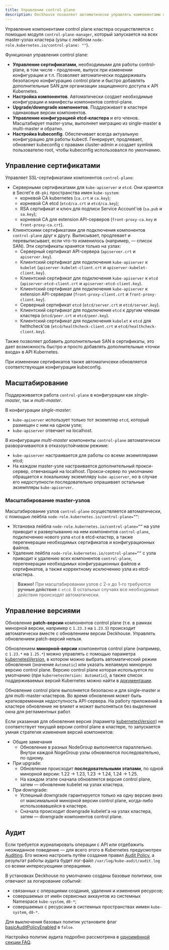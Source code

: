 ```yaml
---
title: Управление control plane
description: Deckhouse позволяет автоматически управлять компонентами control plane кластера Kubernetes. Управляет сертификатами, необходимыми для работы control-plane, настраивает манифесты компонентов control-plane, следит за тем, чтобы в кластере Kubernetes были одинаковые версии компонентов control-plane, управляет конфигурацией etcd-кластера, следит за актуальностью конфигурации, необходимой для работы kubectl.
---
```


Управление компонентами control plane кластера осуществляется с помощью модуля `control-plane-manager`, который запускается на всех master-узлах кластера (узлы с лейблом `node-role.kubernetes.io/control-plane: ""`).

Функционал управления control plane:
- **Управление сертификатами**, необходимыми для работы control-plane, в том числе - продление, выпуск при изменении конфигурации и т.п. Позволяет автоматически поддерживать безопасную конфигурацию control plane и быстро добавлять дополнительные SAN для организации защищенного доступа к API Kubernetes.
- **Настройка компонентов**. Автоматически создает необходимые конфигурации и манифесты компонентов control-plane.
- **Upgrade/downgrade компонентов**. Поддерживает в кластере одинаковые версии компонентов.
- **Управление конфигурацией etcd-кластера** и его членов. Масштабирует master-узлы, выполняет миграцию из single-master в multi-master и обратно.
- **Настройка kubeconfig**. Обеспечивает всегда актуальную конфигурацию для работы kubectl. Генерирует, продлевает, обновляет kubeconfig с правами cluster-admin и создает symlink пользователю root, чтобы kubeconfig использовался по умолчанию.

## Управление сертификатами

Управляет SSL-сертификатами компонентов `control-plane`:
- Серверными сертификатами для `kube-apiserver` и `etcd`. Они хранятся в Secret'е `d8-pki` пространства имен `kube-system`:
  - корневой CA kubernetes (`ca.crt` и `ca.key`);
  - корневой CA etcd (`etcd/ca.crt` и `etcd/ca.key`);
  - RSA сертификат и ключ для подписи Service Account'ов (`sa.pub` и `sa.key`);
  - корневой CA для extension API-серверов (`front-proxy-ca.key` и `front-proxy-ca.crt`).
- Клиентскими сертификатами для подключения компонентов `control-plane` друг к другу. Выписывает, продлевает и перевыписывает, если что-то изменилось (например, — список SAN). Эти сертификаты хранятся только на узлах:
  - Серверный сертификат API-сервера (`apiserver.crt` и `apiserver.key`).
  - Клиентский сертификат для подключения `kube-apiserver` к `kubelet` (`apiserver-kubelet-client.crt` и `apiserver-kubelet-client.key`).
  - Клиентский сертификат для подключения `kube-apiserver` к `etcd` (`apiserver-etcd-client.crt` и `apiserver-etcd-client.key`).
  - Клиентский сертификат для подключения `kube-apiserver` к extension API-серверам (`front-proxy-client.crt` и `front-proxy-client.key`).
  - Серверный сертификат `etcd` (`etcd/server.crt` и `etcd/server.key`).
  - Клиентский сертификат для подключения `etcd` к другим членам кластера (`etcd/peer.crt` и `etcd/peer.key`).
  - Клиентский сертификат для подключения `kubelet` к `etcd` для helthcheck'ов (`etcd/healthcheck-client.crt` и `etcd/healthcheck-client.key`).

Также позволяет добавить дополнительные SAN в сертификаты, это дает возможность быстро и просто добавлять дополнительные «точки входа» в API Kubernetes.

При изменении сертификатов также автоматичсеки обновляется соответствующая конфигурация kubeconfig.

## Масштабирование

Поддерживается работа `control-plane` в конфигурации как *single-master*, так и *multi-master*.

В конфигурации *single-master*:
- `kube-apiserver` использует только тот экземпляр `etcd`, который размещен с ним на одном узле;
- `kube-apiserver` отвечает на localhost.

В конфигурации *multi-master* компоненты `control-plane` автоматически разворачиваются в отказоустойчивом режиме:
- `kube-apiserver` настраивается для работы со всеми экземплярами etcd;
- На каждом master-узле настраивается дополнительный прокси-сервер, отвечающий на localhost. Прокси-сервер по умолчанию обращается к локальному экземпляру `kube-apiserver`, но в случае его недоступности последовательно опрашивает остальные экземпляры `kube-apiserver`.

### Масштабирование master-узлов

Масштабирование узлов `control-plane` осуществляется автоматически, с помощью лейбла `node-role.kubernetes.io/control-plane=””`:
- Установка лейбла `node-role.kubernetes.io/control-plane=””` на узле приводит к развертыванию на нем компонентов `control-plane`, подключению нового узла `etcd` в etcd-кластер, а также перегенерации необходимых сертификатов и конфигурационных файлов.
- Удаление лейбла `node-role.kubernetes.io/control-plane=””` с узла приводит к удалению всех компонентов `control-plane`, перегенерации необходимых конфигурационных файлов и сертификатов, а также корректному исключению узла из etcd-кластера.

> **Важно!** При масштабировании узлов с 2-х до 1-го требуются **ручные действия** с `etcd`. В остальных случаях все необходимые действия происходят автоматически.

## Управление версиями

Обновление **patch-версии** компонентов control plane (т.е. в рамках минорной версии, например с `1.23.3` на `1.23.5`) происходит автоматически вместе с обновлением версии Deckhouse. Управлять обновлением patch-версий нельзя.

Обновлением **минорной-версии** компонентов control plane (например, с `1.23.*` на `1.25.*`) можно управлять с помощью параметра [kubernetesVersion](../../installing/configuration.html#clusterconfiguration-kubernetesversion), в котором можно выбрать автоматический режим обновления (значение `Automatic`) или указать желаемую минорную версию control plane. Версию control plane которая используется по умолчанию (при `kubernetesVersion: Automatic`), а также список поддерживаемых версий Kubernetes можно найти в [документации](../../supported_versions.html#kubernetes).

Обновление control plane выполняется безопасно и для single-master и для multi-master-кластеров. Во время обновления может быть кратковременная недоступность API-сервера. На работу приложений в кластере обновление не влияет и может выполняться без выделения окна для регламентных работ.

Если указанная для обновления версия (параметр [kubernetesVersion](../../installing/configuration.html#clusterconfiguration-kubernetesversion)) не соответствует текущей версии control plane в кластере, то запускается умная стратегия изменения версий компонентов:
- Общие замечания
  - Обновление в разных NodeGroup выполняется параллельно. Внутри каждой NogeGroup узлы обновляются последовательно, по одному.
- При upgrade:
  - Обновление происходит **последовательными этапами**, по одной минорной версии: 1.22 -> 1.23, 1.23 -> 1.24, 1.24 -> 1.25.
  - На каждом этапе сначала обновляется версия control plane, затем — обновление kubelet на узлах кластера.  
- При downgrade:
  - Успешный downgrade гарантируется только на одну версию вниз от максимальной минорной версии control plane, когда-либо использовавшейся в кластере.
  - Сначала происходит downgrade kubelet'a на узлах кластера, затем — downgrade компонентов control plane.

## Аудит

Если требуется журналировать операции с API или отдебажить неожиданное поведение — для всего этого в Kubernetes предусмотрен [Auditing](https://kubernetes.io/docs/tasks/debug/debug-cluster/audit/). Его можно настроить путём создания правил [Audit Policy](https://kubernetes.io/docs/tasks/debug/debug-cluster/audit/#audit-policy), а результат работы аудита будет лог-файл `/var/log/kube-audit/audit.log` со всеми интересующими операциями.

В установках Deckhouse по умолчанию созданы базовые политики, они отвечают за логирование событий:
- связанных с операциями создания, удаления и изменения ресурсов;
- совершаемых от имён сервисных аккаунтов из системных Namespace `kube-system`, `d8-*`;
- совершаемых с ресурсами в системных пространствах иимен `kube-system`, `d8-*`.

Для выключения базовых политик установите флаг [basicAuditPolicyEnabled](configuration.html#parameters-apiserver-basicauditpolicyenabled) в `false`.

Настройка политик аудита подробно рассмотрена в [одноимённой секции FAQ](faq.html#как-настроить-дополнительные-политики-аудита).

